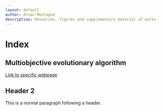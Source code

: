 ```yaml
---
layout: default
author: Arnau Montagud
description: Resources, figures and supplementary material of works.
---
```

# Index
## [](#header-2)Multiobjective evolutionary algorithm
[Link to specific webpage](https://arnaumontagud.github.io/metamode)

## [](#header-2)Header 2
This is a normal paragraph following a header. 
